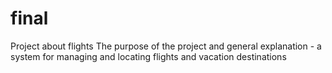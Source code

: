 # final
Project about flights
The purpose of the project and general explanation - a system for managing and locating flights and vacation destinations
